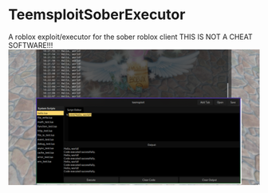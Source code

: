 # TeemsploitSoberExecutor
A roblox exploit/executor for the sober roblox client
THIS IS NOT A CHEAT SOFTWARE!!!
![alt text](image.png "Image")
